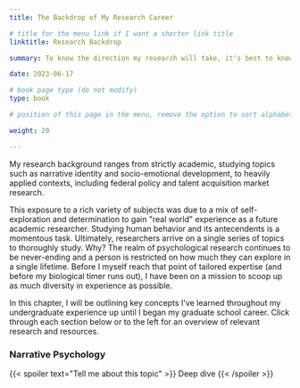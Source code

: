 ```yaml
---
title: The Backdrop of My Research Career

# title for the menu link if I want a shorter link title
linktitle: Research Backdrop

summary: To know the direction my research will take, it's best to know the academic and professional conditions wherein I had my first bout of training.

date: 2023-06-17

# book page type (do not modify)
type: book

# position of this page in the menu, remove the option to sort alphabetically.

weight: 20

---
```


My research background ranges from strictly academic, studying topics such as narrative identity and socio-emotional development, to heavily applied contexts, including federal policy and talent acquisition market research.

This exposure to a rich variety of subjects was due to a mix of self-exploration and determination to gain "real world" experience as a future academic researcher. Studying human behavior and its antecendents is a momentous task. Ultimately, researchers arrive on a single series of topics to thoroughly study. Why? The realm of psychological research continues to be never-ending and a person is restricted on how much they can explore in a single lifetime. Before I myself reach that point of tailored expertise (and before my biological timer runs out), I have been on a mission to scoop up as much diversity in experience as possible. 


In this chapter, I will be outlining key concepts I've learned throughout my undergraduate experience up until I began my graduate school career. Click through each section below or to the left for an overview of relevant research and resources.

### Narrative Psychology
{{< spoiler text="Tell me about this topic" >}}
Deep dive
{{< /spoiler >}}

